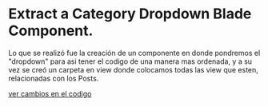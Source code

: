 
# Extract a Category Dropdown Blade Component.

Lo que se realizó fue la creación de un componente en donde pondremos el "dropdown" para asi tener el codigo de una manera mas ordenada, y a su vez se creó un carpeta en view donde colocamos todas las view que esten, relacionadas con los Posts.

[ver cambios en el codigo](https://github.com/wilberthRA/Proyecto-1-Software-Libre/commit/25f651a68a7a405cd03d54a786443ee7af75e583)